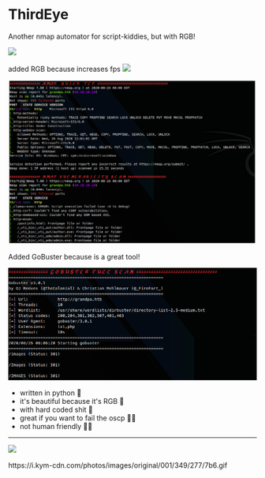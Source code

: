 # ThirdEye
Another nmap automator for script-kiddies, but with RGB!

<img width="700" src="https://media.giphy.com/media/SAU6ItiJP5Z0QbK38c/giphy.gif">
</p> 

added RGB because increases fps <img src="https://avatars2.githubusercontent.com/u/54278075?s=64&v=4" width="35px">

<img width="700" src="https://github.com/v1nc3-source/ThirdEye/blob/master/screenshot.png?raw=true">
</p> 
 
Added GoBuster because is a great tool! 

<img width="700" src="https://github.com/v1nc3-source/ThirdEye/blob/master/screenshot2.png?raw=true">
</p> 

- written in python 🐍
- it's beautiful because it's RGB 🌈
- with hard coded shit 💩
- great if you want to fail the oscp 👩‍💻
- not human friendly 🙅‍♂️

<hr>


<img width="700" src="https://i.kym-cdn.com/photos/images/original/001/349/277/7b6.gif">
</p> 
https://i.kym-cdn.com/photos/images/original/001/349/277/7b6.gif


